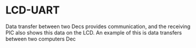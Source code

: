 # LCD-UART
Data transfer between two Decs provides communication, and the receiving PIC also shows this data on the LCD. An example of this is data transfers between two computers Dec
